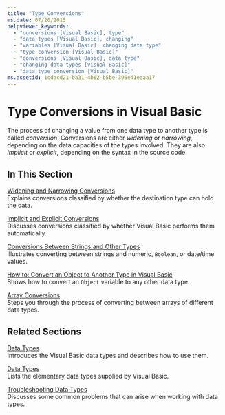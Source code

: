 ```yaml
---
title: "Type Conversions"
ms.date: 07/20/2015
helpviewer_keywords: 
  - "conversions [Visual Basic], type"
  - "data types [Visual Basic], changing"
  - "variables [Visual Basic], changing data type"
  - "type conversion [Visual Basic]"
  - "conversions [Visual Basic], data type"
  - "changing data types [Visual Basic]"
  - "data type conversion [Visual Basic]"
ms.assetid: 1cdacd21-ba31-4b62-b5be-395e41eeaa17
---
```

# Type Conversions in Visual Basic
The process of changing a value from one data type to another type is called *conversion*. Conversions are either *widening* or *narrowing*, depending on the data capacities of the types involved. They are also *implicit* or *explicit*, depending on the syntax in the source code.  
  
## In This Section  
 [Widening and Narrowing Conversions](widening-and-narrowing-conversions.md)  
 Explains conversions classified by whether the destination type can hold the data.  
  
 [Implicit and Explicit Conversions](implicit-and-explicit-conversions.md)  
 Discusses conversions classified by whether Visual Basic performs them automatically.  
  
 [Conversions Between Strings and Other Types](conversions-between-strings-and-other-types.md)  
 Illustrates converting between strings and numeric, `Boolean`, or date/time values.  
  
 [How to: Convert an Object to Another Type in Visual Basic](how-to-convert-an-object-to-another-type.md)  
 Shows how to convert an `Object` variable to any other data type.  
  
 [Array Conversions](array-conversions.md)  
 Steps you through the process of converting between arrays of different data types.  
  
## Related Sections  
 [Data Types](index.md)  
 Introduces the Visual Basic data types and describes how to use them.  
  
 [Data Types](../../../language-reference/data-types/index.md)  
 Lists the elementary data types supplied by Visual Basic.  
  
 [Troubleshooting Data Types](troubleshooting-data-types.md)  
 Discusses some common problems that can arise when working with data types.
